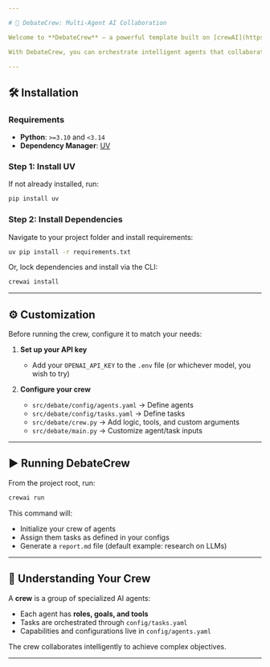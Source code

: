 ```yaml
---

# 🧠 DebateCrew: Multi-Agent AI Collaboration

Welcome to **DebateCrew** — a powerful template built on [crewAI](https://crewai.com) that makes setting up **multi-agent AI systems** simple, flexible, and impactful.

With DebateCrew, you can orchestrate intelligent agents that collaborate on complex tasks — combining their strengths to maximize collective intelligence.

---
```


## 🛠️ Installation

### Requirements

* **Python**: `>=3.10` and `<3.14`
* **Dependency Manager**: [UV](https://docs.astral.sh/uv/)

### Step 1: Install UV

If not already installed, run:

```bash
pip install uv
```

### Step 2: Install Dependencies

Navigate to your project folder and install requirements:

```bash
uv pip install -r requirements.txt
```

Or, lock dependencies and install via the CLI:

```bash
crewai install
```

---

## ⚙️ Customization

Before running the crew, configure it to match your needs:

1. **Set up your API key**

   * Add your `OPENAI_API_KEY` to the `.env` file (or whichever model, you wish to try)

2. **Configure your crew**

   * `src/debate/config/agents.yaml` → Define agents
   * `src/debate/config/tasks.yaml` → Define tasks
   * `src/debate/crew.py` → Add logic, tools, and custom arguments
   * `src/debate/main.py` → Customize agent/task inputs

---

## ▶️ Running DebateCrew

From the project root, run:

```bash
crewai run
```

This command will:

* Initialize your crew of agents
* Assign them tasks as defined in your configs
* Generate a `report.md` file (default example: research on LLMs)

---

## 🤝 Understanding Your Crew

A **crew** is a group of specialized AI agents:

* Each agent has **roles, goals, and tools**
* Tasks are orchestrated through `config/tasks.yaml`
* Capabilities and configurations live in `config/agents.yaml`

The crew collaborates intelligently to achieve complex objectives.

---
